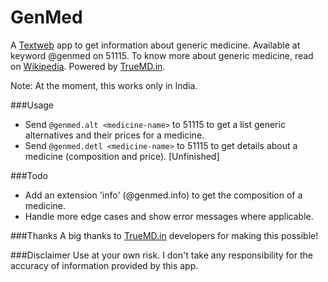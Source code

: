 GenMed
======

A [Textweb](http://www.txtweb.com) app to get information about generic medicine. Available at keyword @genmed on 51115. To know more about generic medicine, read on [Wikipedia](http://en.wikipedia.org/wiki/Generic_drug). Powered by [TrueMD.in](http://truemd.in).

Note: At the moment, this works only in India.

###Usage
- Send `@genmed.alt <medicine-name>` to 51115 to get a list generic alternatives and their prices for a medicine.
- Send `@genmed.detl <medicine-name>` to 51115 to get details about a medicine (composition and price). [Unfinished]

###Todo
- Add an extension 'info' (@genmed.info) to get the composition of a medicine.
- Handle more edge cases and show error messages where applicable.

###Thanks
A big thanks to [TrueMD.in](http://truemd.in) developers for making this possible!

###Disclaimer
Use at your own risk. I don't take any responsibility for the accuracy of information provided by this app.
